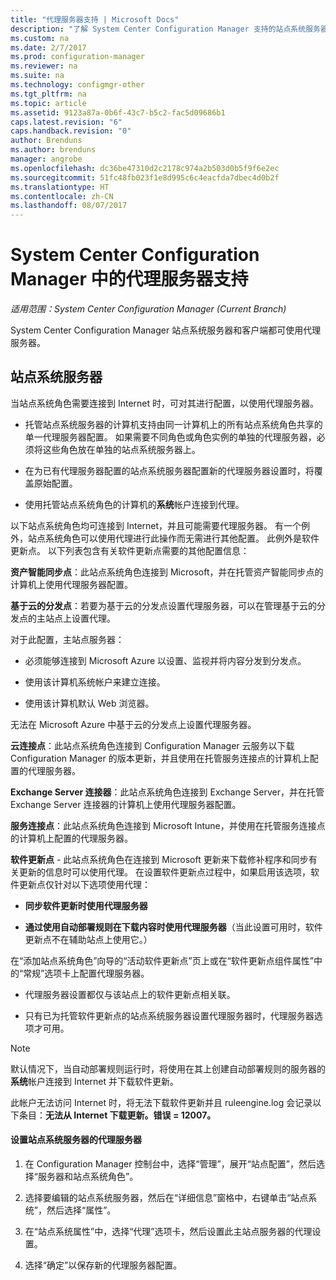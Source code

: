 ```yaml
---
title: "代理服务器支持 | Microsoft Docs"
description: "了解 System Center Configuration Manager 支持的站点系统服务器和客户端使用的代理服务器。"
ms.custom: na
ms.date: 2/7/2017
ms.prod: configuration-manager
ms.reviewer: na
ms.suite: na
ms.technology: configmgr-other
ms.tgt_pltfrm: na
ms.topic: article
ms.assetid: 9123a87a-0b6f-43c7-b5c2-fac5d09686b1
caps.latest.revision: "6"
caps.handback.revision: "0"
author: Brenduns
ms.author: brenduns
manager: angrobe
ms.openlocfilehash: dc36be47310d2c2178c974a2b503d0b5f9f6e2ec
ms.sourcegitcommit: 51fc48fb023f1e8d995c6c4eacfda7dbec4d0b2f
ms.translationtype: HT
ms.contentlocale: zh-CN
ms.lasthandoff: 08/07/2017
---
```

# <a name="proxy-server-support-in-system-center-configuration-manager"></a>System Center Configuration Manager 中的代理服务器支持

*适用范围：System Center Configuration Manager (Current Branch)*

System Center Configuration Manager 站点系统服务器和客户端都可使用代理服务器。  

## <a name="site-system-servers"></a>站点系统服务器  
当站点系统角色需要连接到 Internet 时，可对其进行配置，以使用代理服务器。  

-   托管站点系统服务器的计算机支持由同一计算机上的所有站点系统角色共享的单一代理服务器配置。 如果需要不同角色或角色实例的单独的代理服务器，必须将这些角色放在单独的站点系统服务器上。  

-   在为已有代理服务器配置的站点系统服务器配置新的代理服务器设置时，将覆盖原始配置。  

-   使用托管站点系统角色的计算机的**系统**帐户连接到代理。  

以下站点系统角色均可连接到 Internet，并且可能需要代理服务器。  有一个例外，站点系统角色可以使用代理进行此操作而无需进行其他配置。 此例外是软件更新点。 以下列表包含有关软件更新点需要的其他配置信息：  

**资产智能同步点**：此站点系统角色连接到 Microsoft，并在托管资产智能同步点的计算机上使用代理服务器配置。  

**基于云的分发点**：若要为基于云的分发点设置代理服务器，可以在管理基于云的分发点的主站点上设置代理。  

对于此配置，主站点服务器：  

-   必须能够连接到 Microsoft Azure 以设置、监视并将内容分发到分发点。  

-   使用该计算机系统帐户来建立连接。  

-   使用该计算机默认 Web 浏览器。  

无法在 Microsoft Azure 中基于云的分发点上设置代理服务器。  

**云连接点**：此站点系统角色连接到 Configuration Manager 云服务以下载 Configuration Manager 的版本更新，并且使用在托管服务连接点的计算机上配置的代理服务器。  

**Exchange Server 连接器**：此站点系统角色连接到 Exchange Server，并在托管 Exchange Server 连接器的计算机上使用代理服务器配置。  

**服务连接点**：此站点系统角色连接到 Microsoft Intune，并使用在托管服务连接点的计算机上配置的代理服务器。  

**软件更新点** - 此站点系统角色在连接到 Microsoft 更新来下载修补程序和同步有关更新的信息时可以使用代理。 在设置软件更新点过程中，如果启用该选项，软件更新点仅针对以下选项使用代理：  

-   **同步软件更新时使用代理服务器**  

-   **通过使用自动部署规则在下载内容时使用代理服务器**（当此设置可用时，软件更新点不在辅助站点上使用它。）  

在“添加站点系统角色”向导的“活动软件更新点”页上或在“软件更新点组件属性”中的“常规”选项卡上配置代理服务器。  

-   代理服务器设置都仅与该站点上的软件更新点相关联。  

-   只有已为托管软件更新点的站点系统服务器设置代理服务器时，代理服务器选项才可用。  

> [!NOTE]  
>  默认情况下，当自动部署规则运行时，将使用在其上创建自动部署规则的服务器的**系统**帐户连接到 Internet 并下载软件更新。  
>   
>  此帐户无法访问 Internet 时，将无法下载软件更新并且 ruleengine.log 会记录以下条目：**无法从 Internet 下载更新。错误 = 12007。**  

#### <a name="to-set-up-the-proxy-server-for-a-site-system-server"></a>设置站点系统服务器的代理服务器  

1.  在 Configuration Manager 控制台中，选择“管理”，展开“站点配置”，然后选择“服务器和站点系统角色”。  

2.  选择要编辑的站点系统服务器，然后在“详细信息”窗格中，右键单击“站点系统”，然后选择“属性”。  

3.  在“站点系统属性”中，选择“代理”选项卡，然后设置此主站点服务器的代理设置。  

4.  选择“确定”以保存新的代理服务器配置。  
